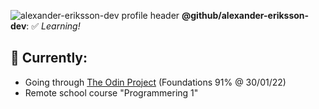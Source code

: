 ![alexander-eriksson-dev profile header](https://i.imgur.com/2r8RRrn.png)
**@github/alexander-eriksson-dev**: ✅ *Learning!*

## 📖 Currently: 

- Going through [The Odin Project](https://www.theodinproject.com/) (Foundations 91% @ 30/01/22)
- Remote school course "Programmering 1"
